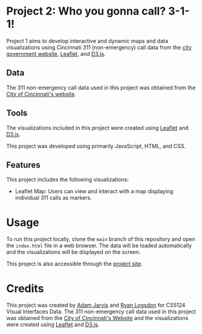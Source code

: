 # Project 2: Who you gonna call? 3-1-1!

Project 1 aims to develop interactive and dynamic maps and data visualizations using Cincinnati 311 (non-emergency) call data from the [city government website](https://data.cincinnati-oh.gov/Thriving-Neighborhoods/Cincinnati-311-Non-Emergency-Service-Requests/4cjh-bm8b/), [Leaflet](https://leafletjs.com/), and [D3.js](https://d3js.org/).

## Data

The 311 non-emergency call data used in this project was obtained from the [City of Cincinnati's website](https://data.cincinnati-oh.gov/Thriving-Neighborhoods/Cincinnati-311-Non-Emergency-Service-Requests/4cjh-bm8b/).

## Tools

The visualizations included in this project were created using [Leaflet](https://leafletjs.com/) and [D3.js](https://d3js.org/).

This project was developed using primarily JavaScript, HTML, and CSS.

## Features

This project includes the following visualizations:

- Leaflet Map: Users can view and interact with a map displaying individual 311 calls as markers.

# Usage

To run this project locally, clone the `main` branch of this repository and open the `index.html` file in a web browser. The data will be loaded automatically and the visualizations will be displayed on the screen.

This project is also accessible through the [project site](https://sites.google.com/view/adam-jarvis/who-you-gonna-call-311/project-2-deployment).

# Credits

This project was created by [Adam Jarvis](https://github.com/jarvisar) and [Ryan Logsdon](https://github.com/rlogsdon7) for CS5124 Visual Interfaces Data. The 311 non-emergency call data used in this project was obtained from the [City of Cincinnati's Website](https://data.cincinnati-oh.gov/Thriving-Neighborhoods/Cincinnati-311-Non-Emergency-Service-Requests/4cjh-bm8b/) and the visualizations were created using [Leaflet](https://leafletjs.com/) and [D3.js](https://d3js.org/).

